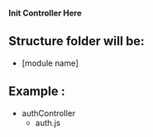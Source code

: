 **Init Controller Here**

## Structure folder will be:
- [module name]

## Example : 
- authController
    - auth.js


